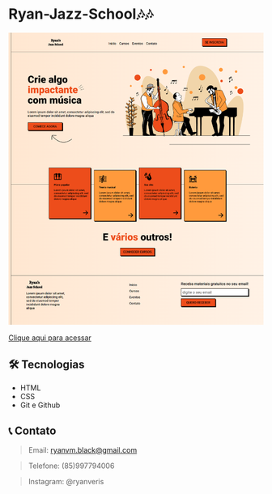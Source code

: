 # Ryan-Jazz-School🎶🎶

![preview](/img/preview.png)

[Clique aqui para acessar](http://ryanverissimo.github.io/Ryan-Jazz-School)

##  🛠 Tecnologias

- HTML
- CSS
- Git e Github

## 📞 Contato

> Email: ryanvm.black@gmail.com

> Telefone: (85)997794006

> Instagram: @ryanveris
